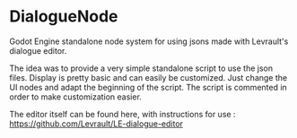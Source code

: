 # DialogueNode

Godot Engine standalone node system for using jsons made with Levrault's dialogue editor. 

The idea was to provide a very simple standalone script to use the json files. Display is pretty basic and can easily be customized. Just change the UI nodes and adapt the beginning of the script. The script is commented in order to make customization easier.

The editor itself can be found here, with instructions for use : https://github.com/Levrault/LE-dialogue-editor
